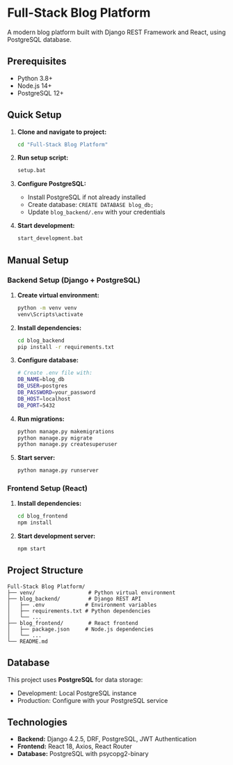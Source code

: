 # Full-Stack Blog Platform

A modern blog platform built with Django REST Framework and React, using PostgreSQL database.

## Prerequisites

- Python 3.8+
- Node.js 14+
- PostgreSQL 12+

## Quick Setup

1. **Clone and navigate to project:**
   ```bash
   cd "Full-Stack Blog Platform"
   ```

2. **Run setup script:**
   ```bash
   setup.bat
   ```

3. **Configure PostgreSQL:**
   - Install PostgreSQL if not already installed
   - Create database: `CREATE DATABASE blog_db;`
   - Update `blog_backend/.env` with your credentials

4. **Start development:**
   ```bash
   start_development.bat
   ```

## Manual Setup

### Backend Setup (Django + PostgreSQL)

1. **Create virtual environment:**
   ```bash
   python -m venv venv
   venv\Scripts\activate
   ```

2. **Install dependencies:**
   ```bash
   cd blog_backend
   pip install -r requirements.txt
   ```

3. **Configure database:**
   ```bash
   # Create .env file with:
   DB_NAME=blog_db
   DB_USER=postgres
   DB_PASSWORD=your_password
   DB_HOST=localhost
   DB_PORT=5432
   ```

4. **Run migrations:**
   ```bash
   python manage.py makemigrations
   python manage.py migrate
   python manage.py createsuperuser
   ```

5. **Start server:**
   ```bash
   python manage.py runserver
   ```

### Frontend Setup (React)

1. **Install dependencies:**
   ```bash
   cd blog_frontend
   npm install
   ```

2. **Start development server:**
   ```bash
   npm start
   ```

## Project Structure

```
Full-Stack Blog Platform/
├── venv/                 # Python virtual environment
├── blog_backend/         # Django REST API
│   ├── .env             # Environment variables
│   ├── requirements.txt # Python dependencies
│   └── ...
├── blog_frontend/        # React frontend
│   ├── package.json     # Node.js dependencies
│   └── ...
└── README.md
```

## Database

This project uses **PostgreSQL** for data storage:
- Development: Local PostgreSQL instance
- Production: Configure with your PostgreSQL service

## Technologies

- **Backend:** Django 4.2.5, DRF, PostgreSQL, JWT Authentication
- **Frontend:** React 18, Axios, React Router
- **Database:** PostgreSQL with psycopg2-binary